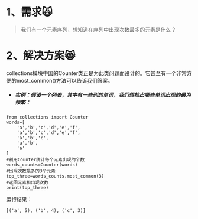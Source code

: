 # 1、需求🙀

> 我们有一个元素序列，想知道在序列中出现次数最多的元素是什么？

# 2、解决方案😸

collections模块中国的Counter类正是为此类问题而设计的。它甚至有一个非常方便的most\_common\(\)方法可以告诉我们答案。

* ##### 实例：假设一个列表，其中有一些列的单词，我们想找出哪些单词出现的最为频繁：

```
from collections import Counter
words=[
    'a','b','c','d','e','f',
    'a','b','c','d','e','f',
    'a','b','c',
    'a','b',
    'a'
]
#利用Counter统计每个元素出现的个数
words_counts=Counter(words)
#出现次数最多的3个元素
top_three=words_counts.most_common(3)
#返回元素和出现次数
print(top_three)
```

运行结果：

```
[('a', 5), ('b', 4), ('c', 3)]
```



